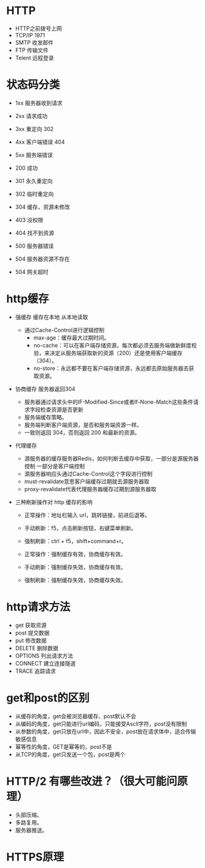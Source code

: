 # HTTP

* HTTP之前拨号上网
* TCP/IP  1971
* SMTP 收发邮件
* FTP 传输文件
* Telent 远程登录


# 状态码分类

* 1xx 服务器收到请求
* 2xx 请求成功
* 3xx 重定向 302
* 4xx 客户端错误 404
* 5xx 服务端错误

* 200 成功
* 301 永久重定向
* 302 临时重定向
* 304 缓存，资源未修改
* 403 没权限
* 404 找不到资源
* 500 服务器错误
* 504 服务器资源不存在
* 504 网关超时


# http缓存
* 强缓存 缓存在本地 从本地读取
    - 通过Cache-Control进行逻辑控制
        - max-age：缓存最大过期时间。
        - no-cache：可以在客户端存储资源，每次都必须去服务端做新鲜度校验，来决定从服务端获取新的资源（200）还是使用客户端缓存（304）。
        - no-store：永远都不要在客户端存储资源，永远都去原始服务器去获取资源。
* 协商缓存 服务器返回304
    - 服务器通过请求头中的IF-Modified-Since或者If-None-Match这些条件请求字段检查资源是否更新
    - 服务端缓存策略。
    - 服务端判断客户端资源，是否和服务端资源一样。
    - 一致则返回 304，否则返回 200 和最新的资源。
* 代理缓存
    - 源服务器的缓存服务器Redis，如何判断去缓存中获取，一部分是源服务器控制 一部分是客户端控制
    - 源服务器响应头通过Cache-Control这个字段进行控制
    - must-revalidate意思客户端缓存过期就去源服务器取
    - proxy-revalidate代表代理服务器缓存过期到源服务器取

* 三种刷新操作对 http 缓存的影响

    - 正常操作：地址栏输入 url，跳转链接，前进后退等。
    - 手动刷新：f5，点击刷新按钮，右键菜单刷新。
    - 强制刷新：ctrl + f5，shift+command+r。

    - 正常操作：强制缓存有效，协商缓存有效。
    - 手动刷新：强制缓存失效，协商缓存有效。
    - 强制刷新：强制缓存失效，协商缓存失效。



# http请求方法
* get 获取资源
* post 提交数据
* put 修改数据
* DELETE 删除数据
* OPTIONS 列出请求方法
* CONNECT 建立连接隧道
* TRACE 追踪请求

# get和post的区别
* 从缓存的角度，get会被浏览器缓存、post默认不会
* 从编码的角度，get只能进行url编码，只能接受Ascll字符，post没有限制
* 从参数的角度，get只放在url中，因此不安全，post放在请求体中，适合传输敏感信息
* 幂等性的角度，GET是幂等的，post不是
* 从TCP的角度，get只发送一个包，post是两个


# HTTP/2 有哪些改进？（很大可能问原理）

* 头部压缩。
* 多路复用。
* 服务器推送。

# HTTPS原理